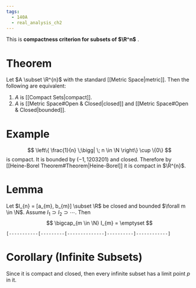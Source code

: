 ```yaml
---
tags:
  - 140A
  - real_analysis_ch2
---
```

This is **compactness criterion for subsets of $\R^n$** . 

# Theorem 
Let $A \subset \R^{n}$ with the standard [[Metric Space|metric]]. Then the following are equivalent:
1. $A$ is [[Compact Sets|compact]].
2. $A$ is [[Metric Space#Open & Closed|closed]] and [[Metric Space#Open & Closed|bounded]].

# Example
$$
\left\{ \frac{1}{n} \;\bigg| \; n \in \N \right\} \cup \{0\}
$$
is compact. It is bounded by $(-1, 1203201)$ and closed. Therefore by [[Heine-Borel Theorem#Theorem|Heine-Borel]] it is compact in $\R^{n}$. 


# Lemma 
Let $I_{n} = [a_{m}, b_{m}] \subset \R$ be closed and bounded $\forall m \in \N$. Assume $I_{1}\supset I_{2}\supset \cdots$. Then
$$
\bigcap_{m \in \N} I_{m} = \emptyset
$$

```
[-----------[---------[--------------]----------]------------]
```
# Corollary (Infinite Subsets)
Since it is compact and closed, then every infinite subset has a limit point $p$ in it. 